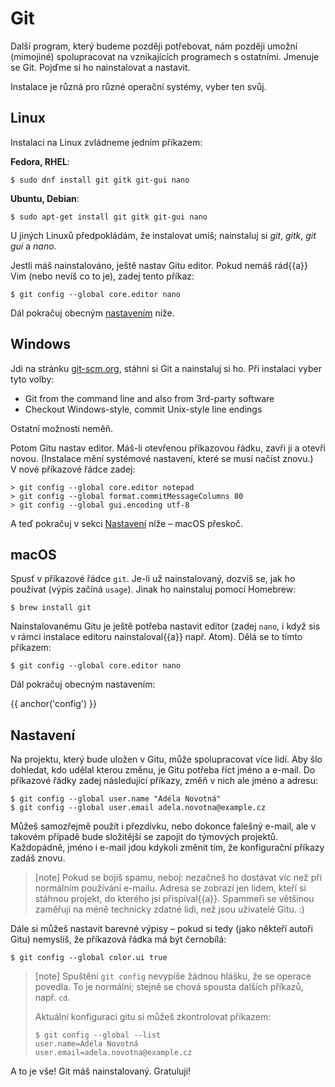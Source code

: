 # Git

Další program, který budeme později potřebovat,
nám později umožní (mimojiné) spolupracovat
na vznikajících programech s ostatními.
Jmenuje se Git.
Pojďme si ho nainstalovat a nastavit.

Instalace je různá pro různé operační systémy, vyber ten svůj.


## Linux

Instalaci na Linux zvládneme jedním příkazem:

**Fedora, RHEL**:

```console
$ sudo dnf install git gitk git-gui nano
```

**Ubuntu, Debian**:

```console
$ sudo apt-get install git gitk git-gui nano
```

U jiných Linuxů předpokládám, že instalovat umíš; nainstaluj si *git*,
*gitk*, *git gui* a *nano*.

Jestli máš nainstalováno, ještě nastav Gitu editor.
Pokud nemáš rád{{a}} Vim (nebo nevíš co to je),
zadej tento příkaz:

```console
$ git config --global core.editor nano
```

Dál pokračuj obecným [nastavením](#config) níže.


## Windows

Jdi na stránku [git-scm.org](https://git-scm.org), stáhni si
Git a nainstaluj si ho.
Při instalaci vyber tyto volby:

* Git from the command line and also from 3rd-party software
* Checkout Windows-style, commit Unix-style line endings

Ostatní možnosti neměň.

Potom Gitu nastav editor.
Máš-li otevřenou příkazovou řádku, zavři ji a otevři novou.
(Instalace mění systémové nastavení, které se musí načíst znovu.)
V nové příkazové řádce zadej:

```console
> git config --global core.editor notepad
> git config --global format.commitMessageColumns 80
> git config --global gui.encoding utf-8
```

A teď pokračuj v sekci [Nastavení](#config) níže – macOS přeskoč.


## macOS

Spusť v příkazové řádce `git`.
Je-li už nainstalovaný, dozvíš se, jak ho používat
(výpis začíná `usage`).
Jinak ho nainstaluj pomocí Homebrew:

```console
$ brew install git
```

Nainstalovanému Gitu je ještě potřeba nastavit editor (zadej `nano`,
i když sis v rámci instalace editoru nainstaloval{{a}} např. Atom).
Dělá se to tímto příkazem:

```console
$ git config --global core.editor nano
```

Dál pokračuj obecným nastavením:


{{ anchor('config') }}
## Nastavení

Na projektu, který bude uložen v Gitu, může
spolupracovat více lidí.
Aby šlo dohledat, kdo udělal kterou změnu, je Gitu
potřeba říct jméno a e-mail.
Do příkazové řádky zadej následující příkazy, změň v nich ale
jméno a adresu:

```console
$ git config --global user.name "Adéla Novotná"
$ git config --global user.email adela.novotna@example.cz
```

Můžeš samozřejmě použít i přezdívku, nebo dokonce
falešný e-mail, ale v takovém případě bude složitější se
zapojit do týmových projektů.
Každopádně, jméno i e-mail jdou kdykoli změnit
tím, že konfigurační příkazy zadáš znovu.

> [note]
> Pokud se bojíš spamu, neboj: nezačneš ho dostávat víc
> než při normálním používání e-mailu.
> Adresa se zobrazí jen lidem, kteří si stáhnou projekt,
> do kterého jsi přispíval{{a}}.
> Spammeři se většinou zaměřují na méně technicky zdatné
> lidi, než jsou uživatelé Gitu. :)

Dále si můžeš nastavit barevné výpisy – pokud si tedy
(jako někteří autoři Gitu) nemyslíš, že příkazová
řádka má být černobílá:

```console
$ git config --global color.ui true
```

> [note]
> Spuštění `git config` nevypíše žádnou hlášku, že se operace povedla.
> To je normální; stejně se chová spousta dalších příkazů, např. `cd`.
>
> Aktuální konfiguraci gitu si můžeš zkontrolovat příkazem:
>
> ```console
> $ git config --global --list
> user.name=Adéla Novotná
> user.email=adela.novotna@example.cz
> ```

A to je vše! Git máš nainstalovaný. Gratuluji!
